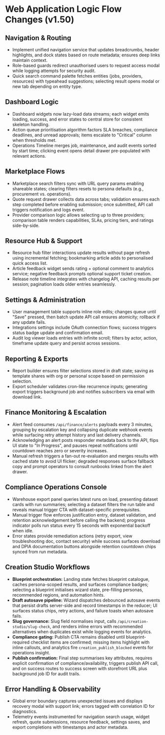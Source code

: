 # Web Application Logic Flow Changes (v1.50)

## Navigation & Routing
- Implement unified navigation service that updates breadcrumbs, header highlights, and dock states based on route metadata; ensures deep links maintain context.
- Role-based guards redirect unauthorised users to request access modal while logging attempts for security audit.
- Quick search command palette fetches entities (jobs, providers, resources) with typeahead suggestions; selecting result opens modal or new tab depending on entity type.

## Dashboard Logic
- Dashboard widgets now lazy-load data streams; each widget emits loading, success, and error states to central store for consistent skeleton handling.
- Action queue prioritisation algorithm factors SLA breaches, compliance deadlines, and unread approvals; items escalate to "Critical" column when thresholds met.
- Operations Timeline merges job, maintenance, and audit events sorted by start time; clicking event opens detail drawer pre-populated with relevant actions.

## Marketplace Flows
- Marketplace search filters sync with URL query params enabling shareable states; clearing filters resets to persona defaults (e.g., procurement vs. operations).
- Quote request drawer collects data across tabs; validation ensures each step completed before enabling submission; once submitted, API call triggers notification and logs event.
- Provider comparison logic allows selecting up to three providers; comparison table renders capabilities, SLAs, pricing tiers, and ratings side-by-side.

## Resource Hub & Support
- Resource hub filter interactions update results without page refresh using incremental fetching; bookmarking article adds to personalised quick access list.
- Article feedback widget sends rating + optional comment to analytics service; negative feedback prompts optional support ticket creation.
- Release note timeline integrates with changelog API, caching results per session; pagination loads older entries seamlessly.

## Settings & Administration
- User management table supports inline role edits; changes queue until "Save" pressed, then batch update API call ensures atomicity; rollback if any update fails.
- Integrations settings include OAuth connection flows; success triggers status badge update and confirmation email.
- Audit log viewer loads entries with infinite scroll; filters by actor, action, timeframe update query and persist across sessions.

## Reporting & Exports
- Report builder ensures filter selections stored in draft state; saving as template shares with org or personal scope based on permission selection.
- Export scheduler validates cron-like recurrence inputs; generating export triggers background job and notifies subscribers via email with download link.

## Finance Monitoring & Escalation
- Alert feed consumes `/api/finance/alerts` payloads every 3 minutes, grouping by escalation key and collapsing duplicate webhook events while surfacing retry attempt history and last delivery channels.
- Acknowledging an alert posts responder metadata back to the API, flips UI state to "In Progress", and pauses repeat notifications until countdown reaches zero or severity increases.
- Manual refresh triggers a fan-out re-evaluation and merges results with cached state to avoid UI flicker; degraded responses surface fallback copy and prompt operators to consult runbooks linked from the alert drawer.

## Compliance Operations Console
- Warehouse export panel queries latest runs on load, presenting dataset cards with run summaries; selecting a dataset filters the run table and reveals manual trigger CTA with dataset-specific prerequisites.
- Manual trigger flow enforces justification entry, dataset validation, and retention acknowledgement before calling the backend; progress indicator polls run status every 15 seconds with exponential backoff when idle.
- Error states provide remediation actions (retry export, view troubleshooting doc, contact security) while success surfaces download and DPIA documentation buttons alongside retention countdown chips synced from run metadata.

## Creation Studio Workflows
- **Blueprint orchestration:** Landing state fetches blueprint catalogue, caches persona-scoped results, and surfaces compliance badges; selecting a blueprint initialises wizard state, pre-filling personas, recommended regions, and automation hints.
- **Draft autosave pipeline:** Wizard dispatches debounced autosave events that persist drafts server-side and record timestamps in the reducer; UI surfaces status chips, retry actions, and failure toasts when autosave fails.
- **Slug governance:** Slug field normalises input, calls `/api/creation-studio/slug-check`, and renders inline errors with recommended alternatives when duplicates exist while logging events for analytics.
- **Compliance gating:** Publish CTA remains disabled until blueprint-required checklist items are confirmed; missing items highlight with inline callouts, and analytics fire `creation_publish_blocked` events for operations insight.
- **Publish confirmation:** Final step summarises key attributes, requires explicit confirmation of compliance/availability, triggers publish API call, and on success routes to success screen with storefront URL plus background job ID for audit trails.

## Error Handling & Observability
- Global error boundary captures unexpected issues and displays recovery modal with support link; errors tagged with correlation ID for diagnostics.
- Telemetry events instrumented for navigation search usage, widget refresh, quote submissions, resource feedback, settings saves, and export completions with timestamps and actor metadata.
